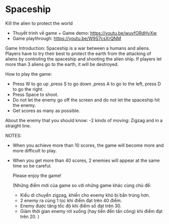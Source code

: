 # Spaceship
Kill the alien to protect the world

- Thuyết trình về game + Game demo: https://youtu.be/wuvfORdHyXw
- Game playthrough: https://youtu.be/W9S7csXrQNM

Game Introduction:
Spaceship is a war between a humans and aliens. Players have to try their best to protect the earth from the attacking of aliens by controling the spaceship and shooting the alien ship. If players let more than 3 aliens go to the earth, it will be destroyed.

How to play the game:
- Press W to go up ,press S to go down ,press A to go to the left, press D to go the right.
- Press Space to shoot.
- Do not let the enemy go off the screen and do not let the spaceship hit the enemy.
- Get scores as many as possible.

About the enemy that you should know:
-2 kinds of moving: Zigzag and in a straight line.

NOTES: 
- When you achieve more than 10 scores, the game will become more and more difficult to play.
- When you get more than 40 scores, 2 enemies will appear at the same time so be careful.

  Please enjoy the game!

  (Những điềm mới của game so với những game khác cùng chủ để:
  - Kiểu di chuyển zigzag, khiến cho enemy khó bị bắn trúng hơn.
  - 2 enemy ra cùng 1 lúc khi điểm đạt trên 40 điểm.
  - Enemy được tăng tốc độ khi điểm số đạt trên 30.
  - Giảm thời gian enemy rơi xuống (hay tiến đến tấn công) khi điểm đạt trên 20. )
